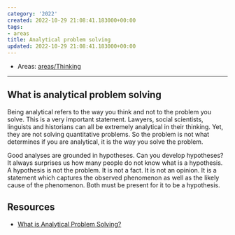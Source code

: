 ```yaml
---
category: '2022'
created: 2022-10-29 21:08:41.183000+00:00
tags:
- areas
title: Analytical problem solving
updated: 2022-10-29 21:08:41.183000+00:00
---
```

   
   
- Areas: [areas/Thinking](../areas/Thinking.md)   
   
   
---   
   
## What is analytical problem solving   
   
Being analytical refers to the way you think and not to the problem you solve. This is a very important statement. Lawyers, social scientists, linguists and historians can all be extremely analytical in their thinking. Yet, they are not solving quantitative problems. So the problem is not what determines if you are analytical, it is the way you solve the problem.   
   
Good analyses are grounded in hypotheses. Can you develop hypotheses? It always surprises us how many people do not know what is a hypothesis. A hypothesis is not the problem. It is not a fact. It is not an opinion. It is a statement which captures the observed phenomenon as well as the likely cause of the phenomenon. Both must be present for it to be a hypothesis.   
   
## Resources   
   
   
- [What is Analytical Problem Solving?](https://www.firmsconsulting.com/blog/analytical-problem-solving/)